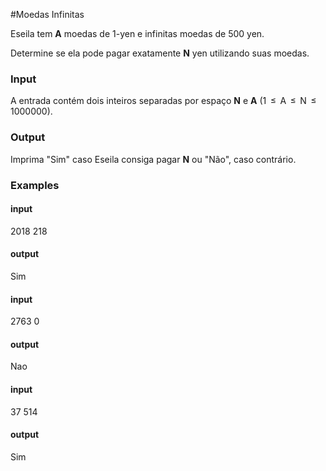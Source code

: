 #Moedas Infinitas

Eseila tem <b>A</b> moedas de 1-yen e infinitas moedas de 500 yen.

Determine se ela pode pagar exatamente <b>N</b> yen utilizando suas moedas. 

### Input
A entrada contém dois inteiros separadas por espaço <b>N</b> e <b>A</b> (1  ≤  A  ≤  N  ≤  1000000).

### Output
Imprima "Sim" caso Eseila consiga pagar <b>N</b> ou "Não", caso contrário.

### Examples
#### input
2018 218

#### output
Sim

#### input
2763 0

#### output
Nao

#### input
37 514

#### output
Sim